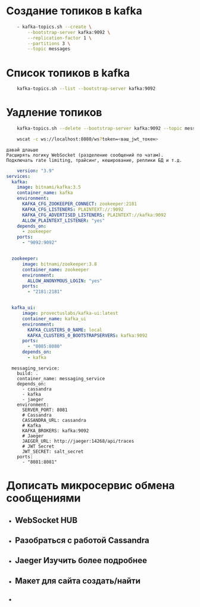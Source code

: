 # Создание топиков в kafka
```bash
    - kafka-topics.sh --create \
        --bootstrap-server kafka:9092 \
        --replication-factor 1 \
        --partitions 3 \
        --topic messages

```
    
# Список топиков в kafka
```bash
    kafka-topics.sh --list --bootstrap-server kafka:9092
```
    

# Уадление топиков
```bash
    kafka-topics.sh --delete --bootstrap-server kafka:9092 --topic messages
```


```bash
    wscat -c ws://localhost:8080/ws?token=<ваш_jwt_токен>

```


```text
давай длаьше
Расширять логику WebSocket (разделение сообщений по чатам).
Подключать rate limiting, трайсинг, кеширование, реплики БД и т.д.
```
```docker-compose.yaml
    version: "3.9"
services:
  kafka:
    image: bitnami/kafka:3.5
    container_name: kafka
    environment:
      KAFKA_CFG_ZOOKEEPER_CONNECT: zookeeper:2181
      KAFKA_CFG_LISTENERS: PLAINTEXT://:9092
      KAFKA_CFG_ADVERTISED_LISTENERS: PLAINTEXT://kafka:9092
      ALLOW_PLAINTEXT_LISTENER: "yes"
    depends_on:
      - zookeeper
    ports:
      - "9092:9092"


  zookeeper:
      image: bitnami/zookeeper:3.8
      container_name: zookeeper
      environment:
        ALLOW_ANONYMOUS_LOGIN: "yes"
      ports:
        - "2181:2181"


  kafka_ui:
      image: provectuslabs/kafka-ui:latest
      container_name: kafka_ui
      environment:
        KAFKA_CLUSTERS_0_NAME: local
        KAFKA_CLUSTERS_0_BOOTSTRAPSERVERS: kafka:9092
      ports:
        - "8085:8080"
      depends_on:
        - kafka
```


```text
  messaging_service:
    build: .
    container_name: messaging_service
    depends_on:
      - cassandra
      - kafka
      - jaeger
    environment:
      SERVER_PORT: 8081
      # Cassandra
      CASSANDRA_URL: cassandra
      # Kafka
      KAFKA_BROKERS: kafka:9092
      # Jaeger
      JAEGER_URL: http://jaeger:14268/api/traces
      # JWT Secret
      JWT_SECRET: salt_secret
    ports:
      - "8081:8081"

```


# Дописать микросервис обмена сообщениями

- ## WebSocket HUB 
- ## Разобраться с работой Cassandra
- ## Jaeger Изучить более подробнее
- ## Макет для сайта создать/найти 
- ## 